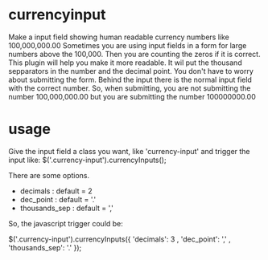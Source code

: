 # currencyinput
Make a input field showing human readable currency numbers like 100,000,000.00
Sometimes you are using input fields in a form for large numbers above the 100,000. Then you are counting the zeros if it is correct. This plugin will help you make it more readable. It wil put the thousand sepparators in the number and the decimal point.
You don't have to worry about submitting the form. Behind the input there is the normal input field with the correct number. So, when submitting, you are not submitting the number 100,000,000.00 but you are submitting the number 100000000.00

# usage
Give the input field a class you want, like 'currency-input' and trigger the input like:
$('.currency-input').currencyInputs();

There are some options.
- decimals : default = 2
- dec_point : default = '.'
- thousands_sep : default = ','

So, the javascript trigger could be:

$('.currency-input').currencyInputs({
  'decimals': 3 ,
  'dec_point': ',' ,
  'thousands_sep': '.' 
});
